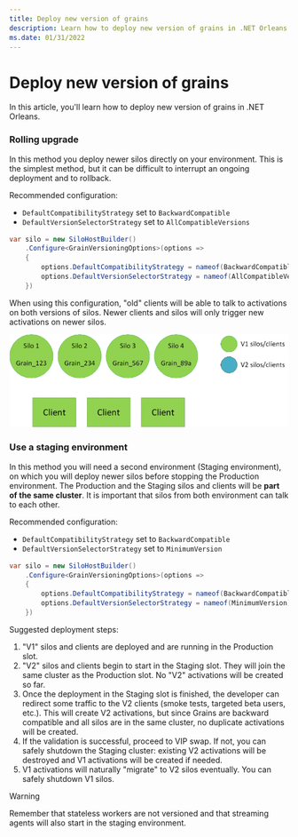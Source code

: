 ```yaml
---
title: Deploy new version of grains
description: Learn how to deploy new version of grains in .NET Orleans.
ms.date: 01/31/2022
---
```


# Deploy new version of grains

In this article, you'll learn how to deploy new version of grains in .NET Orleans.

### Rolling upgrade

In this method you deploy newer silos directly on your environment.
This is the simplest method, but it can be difficult to interrupt an ongoing deployment
and to rollback.

Recommended configuration:

- `DefaultCompatibilityStrategy` set to `BackwardCompatible`
- `DefaultVersionSelectorStrategy` set to `AllCompatibleVersions`

```csharp
var silo = new SiloHostBuilder()
    .Configure<GrainVersioningOptions>(options =>
    {
        options.DefaultCompatibilityStrategy = nameof(BackwardCompatible);
        options.DefaultVersionSelectorStrategy = nameof(AllCompatibleVersions);
    })
```

When using this configuration, "old" clients will be able to talk to activations
on both versions of silos. Newer clients and silos will only trigger new activations
on newer silos.

![Rolling gif](rolling.gif)

### Use a staging environment

In this method you will need a second environment (Staging environment),
on which you will deploy newer silos before stopping the Production environment.
The Production and the Staging silos and clients will be __part of the same
cluster__. It is important that silos from both environment can talk to each other.

Recommended configuration:

- `DefaultCompatibilityStrategy` set to `BackwardCompatible`
- `DefaultVersionSelectorStrategy` set to `MinimumVersion`

```csharp
var silo = new SiloHostBuilder()
    .Configure<GrainVersioningOptions>(options =>
    {
        options.DefaultCompatibilityStrategy = nameof(BackwardCompatible);
        options.DefaultVersionSelectorStrategy = nameof(MinimumVersion);
    })
```

Suggested deployment steps:

1. "V1" silos and clients are deployed and are running in the Production slot.
2. "V2" silos and clients begin to start in the Staging slot. They will join the
same cluster as the Production slot. No "V2" activations will be created so far.
3. Once the deployment in the Staging slot is finished, the developer can redirect
some traffic to the V2 clients (smoke tests, targeted beta users, etc.). This will
create V2 activations, but since Grains are backward compatible and all silos
are in the same cluster, no duplicate activations will be created.
4. If the validation is successful, proceed to VIP swap.
  If not, you can safely shutdown the Staging cluster: existing V2 activations will be
  destroyed and V1 activations will be created if needed.
5. V1 activations will naturally "migrate" to V2 silos eventually. You can safely shutdown
V1 silos.

> [!WARNING]
> Remember that stateless workers are not versioned and that streaming agents will also start in the staging environment.
